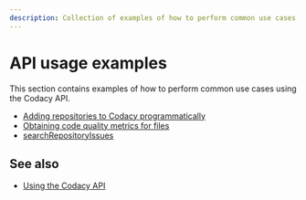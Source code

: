 ```yaml
---
description: Collection of examples of how to perform common use cases using the Codacy API.
---
```


# API usage examples

This section contains examples of how to perform common use cases using the Codacy API.

-   [Adding repositories to Codacy programmatically](adding-repositories-to-codacy-programmatically.md)
-   [Obtaining code quality metrics for files](obtaining-code-quality-metrics-for-files.md)
-   [searchRepositoryIssues](searchrepositoryissues.md)

## See also

-   [Using the Codacy API](../using-the-codacy-api.md)
